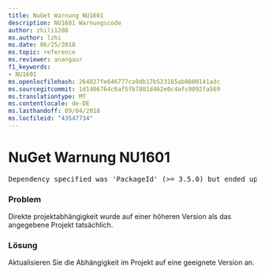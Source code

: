 ```yaml
---
title: NuGet Warnung NU1601
description: NU1601 Warnungscode
author: zhili1208
ms.author: lzhi
ms.date: 06/25/2018
ms.topic: reference
ms.reviewer: anangaur
f1_keywords:
- NU1601
ms.openlocfilehash: 264027fe646777ca9db17b523165ab0800141adc
ms.sourcegitcommit: 1d1406764c6af5fb7801d462e0c4afc9092fa569
ms.translationtype: MT
ms.contentlocale: de-DE
ms.lasthandoff: 09/04/2018
ms.locfileid: "43547734"
---
```

# <a name="nuget-warning-nu1601"></a>NuGet Warnung NU1601

<pre>Dependency specified was 'PackageId' (>= 3.5.0) but ended up with 'PackageId' 4.0.0.</pre>

### <a name="issue"></a>Problem
Direkte projektabhängigkeit wurde auf einer höheren Version als das angegebene Projekt tatsächlich.

### <a name="solution"></a>Lösung
Aktualisieren Sie die Abhängigkeit im Projekt auf eine geeignete Version an.